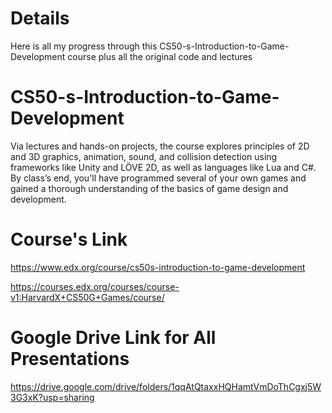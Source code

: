 # Details
Here is all my progress through this CS50-s-Introduction-to-Game-Development course plus all the original code and lectures

# CS50-s-Introduction-to-Game-Development
Via lectures and hands-on projects, the course explores principles of 2D and 3D graphics, animation, sound, and collision detection using frameworks like Unity and LÖVE 2D, as well as languages like Lua and C#. By class’s end, you'll have programmed several of your own games and gained a thorough understanding of the basics of game design and development.

# Course's Link
https://www.edx.org/course/cs50s-introduction-to-game-development

https://courses.edx.org/courses/course-v1:HarvardX+CS50G+Games/course/

# Google Drive Link for All Presentations
https://drive.google.com/drive/folders/1qqAtQtaxxHQHamtVmDoThCgxj5W3G3xK?usp=sharing
